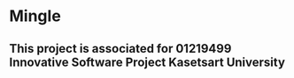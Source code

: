 # Mingle
## This project is associated for 01219499 Innovative Software Project Kasetsart University
